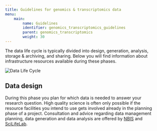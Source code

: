 ```yaml
---
title: Guidelines for genomics & transcriptomics data
menu:
    main:
        name: Guidelines
        identifier: genomics_transcriptomics_guidelines
        parent: genomics_transcriptomics
        weight: 30
---
```


The data life cycle is typically divided into design, generation, analysis, storage & archiving, and sharing. Below you will find information about infrastructure resources available during these phases.

![Data Life Cycle](/img/data_life_cycle_circle_logos.png)

## Data design
During this phase you plan for which data is needed to answer your research question.
High quality science is often only possible if the resource facilities you intend to use gets involved already in the planning phase of a project.
Consultation and advice regarding data management planning, data generation and data analysis are offered by [NBIS](https://nbis.se/) and [SciLifeLab](https://www.scilifelab.se/).
